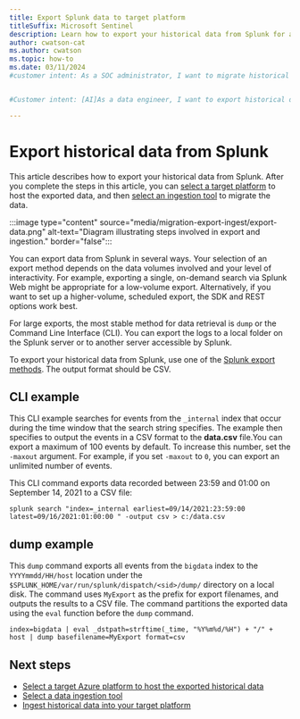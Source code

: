 ```yaml
---
title: Export Splunk data to target platform
titleSuffix: Microsoft Sentinel
description: Learn how to export your historical data from Splunk for a Microsoft Sentinel migration of security monitoring use cases.
author: cwatson-cat
ms.author: cwatson
ms.topic: how-to
ms.date: 03/11/2024
#customer intent: As a SOC administrator, I want to migrate historical data from Splunk so I have continuity when I migrate to Microsoft Sentinel.


#Customer intent: [AI]As a data engineer, I want to export historical data from Splunk so that I can migrate it to a new platform for analysis and storage.

---
```


# Export historical data from Splunk

This article describes how to export your historical data from Splunk. After you complete the steps in this article, you can [select a target platform](migration-ingestion-target-platform.md) to host the exported data, and then [select an ingestion tool](migration-ingestion-tool.md) to migrate the data.

:::image type="content" source="media/migration-export-ingest/export-data.png" alt-text="Diagram illustrating steps involved in export and ingestion." border="false":::

You can export data from Splunk in several ways. Your selection of an export method depends on the data volumes involved and your level of interactivity. For example, exporting a single, on-demand search via Splunk Web might be appropriate for a low-volume export. Alternatively, if you want to set up a higher-volume, scheduled export, the SDK and REST options work best. 

For large exports, the most stable method for data retrieval is `dump` or the Command Line Interface (CLI). You can export the logs to a local folder on the Splunk server or to another server accessible by Splunk.  

To export your historical data from Splunk, use one of the [Splunk export methods](https://docs.splunk.com/Documentation/Splunk/8.2.5/Search/Exportsearchresults). The output format should be CSV. 

## CLI example

This CLI example searches for events from the `_internal` index that occur during the time window that the search string specifies. The example then specifies to output the events in a CSV format to the **data.csv** file.You can export a maximum of 100 events by default. To increase this number, set the `-maxout` argument. For example, if you set `-maxout` to `0`, you can export an unlimited number of events.

This CLI command exports data recorded between 23:59 and 01:00 on September 14, 2021 to a CSV file: 

```
splunk search "index=_internal earliest=09/14/2021:23:59:00 latest=09/16/2021:01:00:00 " -output csv > c:/data.csv  
```
## dump example

This `dump` command exports all events from the `bigdata` index to the `YYYYmmdd/HH/host` location under the `$SPLUNK_HOME/var/run/splunk/dispatch/<sid>/dump/` directory on a local disk. The command uses `MyExport` as the prefix for export filenames, and outputs the results to a CSV file. The command partitions the exported data using the `eval` function before the `dump` command.

```
index=bigdata | eval _dstpath=strftime(_time, "%Y%m%d/%H") + "/" + host | dump basefilename=MyExport format=csv 
```
## Next steps

- [Select a target Azure platform to host the exported historical data](migration-ingestion-target-platform.md)
- [Select a data ingestion tool](migration-ingestion-tool.md)
- [Ingest historical data into your target platform](migration-export-ingest.md)
